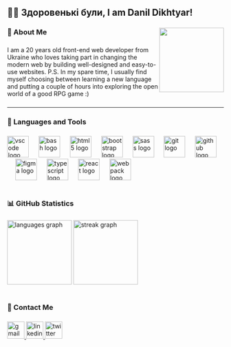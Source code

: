 <h2 align="left">👋🏻 Здоровенькі були, I am Danil Dikhtyar!</h2>

###

<img align="right" height="150" src="https://images.fallout.wiki/c/c6/Atx_playericon_perks_11.webp"  />

###

<h3 align="left">📝 About Me</h3>

###

<p align="left">I am a 20 years old front-end web developer from Ukraine who loves taking part in changing the modern web by building well-designed and easy-to-use websites. P.S. In my spare time, I usually find myself choosing between learning a new language and putting a couple of hours into exploring the open world of a good RPG game :)</p>

###

---

<h3 align="left">🧰 Languages and Tools</h3>

###

<div align="left">
  <img src="https://skillicons.dev/icons?i=vscode" height="50" alt="vscode logo"  />
  <img width="15" />
  <img src="https://skillicons.dev/icons?i=bash" height="50" alt="bash logo"  />
  <img width="15" />
  <img src="https://skillicons.dev/icons?i=html" height="50" alt="html5 logo"  />
  <img width="15" />
  <img src="https://skillicons.dev/icons?i=bootstrap" height="50" alt="bootstrap logo"  />
  <img width="15" />
  <img src="https://skillicons.dev/icons?i=sass" height="50" alt="sass logo"  />
  <img width="15" />
  <img src="https://skillicons.dev/icons?i=git" height="50" alt="git logo"  />
  <img width="15" />
  <img src="https://skillicons.dev/icons?i=github" height="50" alt="github logo"  />
  <img width="15" />
  <img src="https://skillicons.dev/icons?i=figma" height="50" alt="figma logo"  />
  <img width="15" />
  <img src="https://skillicons.dev/icons?i=ts" height="50" alt="typescript logo"  />
  <img width="15" />
  <img src="https://skillicons.dev/icons?i=react" height="50" alt="react logo"  />
  <img width="15" />
  <img src="https://skillicons.dev/icons?i=webpack" height="50" alt="webpack logo"  />
</div>

<br clear="both">

###

<h3 align="left">📊 GitHub Statistics</h3>

###

<div align="left">
  <img src="https://github-readme-stats.vercel.app/api/top-langs?username=Rock-n-Roll-CRC&locale=en&hide_title=false&layout=compact&card_width=320&langs_count=5&theme=dark&hide_border=true&order=2" height="150" alt="languages graph"  />
  <img src="https://streak-stats.demolab.com?user=Rock-n-Roll-CRC&locale=en&mode=daily&theme=dark&hide_border=true&border_radius=5&order=3" height="150" alt="streak graph"  />
</div>

<br clear="both">

###

<h3 align="left">📱 Contact Me</h3>

###

<div align="left">
  <a href="mailto:danil.dikhtyar@gmail.com" target="_blank">
    <img src="https://img.shields.io/static/v1?message=Gmail&logo=gmail&label=&color=D14836&logoColor=white&labelColor=&style=flat" height="40" alt="gmail logo"  />
  </a>
  <a href="https://www.linkedin.com/in/danil-dikhtyar-8b2232306/" target="_blank">
    <img src="https://img.shields.io/static/v1?message=LinkedIn&logo=linkedin&label=&color=0077B5&logoColor=white&labelColor=&style=flat" height="40" alt="linkedin logo"  />
  </a>
  <a href="https://x.com/Rock_n_Roll_CRC" target="_blank">
    <img src="https://img.shields.io/static/v1?message=Twitter&logo=twitter&label=&color=1DA1F2&logoColor=white&labelColor=&style=flat" height="40" alt="twitter logo"  />
  </a>
</div>

###
